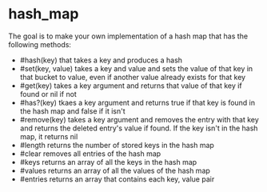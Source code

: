 # hash_map

The goal is to make your own implementation of a hash map that has the following methods:
- #hash(key) that takes a key and produces a hash
- #set(key, value) takes a key and value and sets the value of that key in that bucket to value, even if another value already exists for that key
- #get(key) takes a key argument and returns that value of that key if found or nil if not
- #has?(key) tkaes a key argument and returns true if that key is found in the hash map and false if it isn't
- #remove(key) takes a key argument and removes the entry with that key and returns the deleted entry's value if found. If the key isn't in the hash map, it returns nil
- #length returns the number of stored keys in the hash map
- #clear removes all entries of the hash map
- #keys returns an array of all the keys in the hash map
- #values returns an array of all the values of the hash map
- #entries returns an array that contains each key, value pair